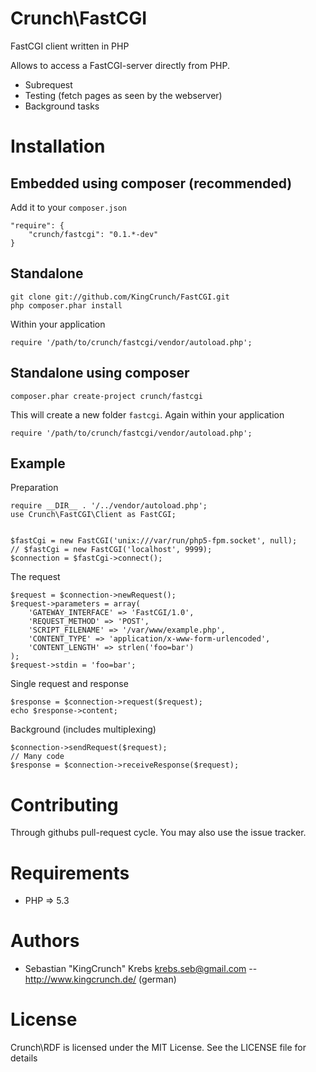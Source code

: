 Crunch\FastCGI
===
FastCGI client written in PHP


Allows to access a FastCGI-server directly from PHP.

- Subrequest
- Testing (fetch pages as seen by the webserver)
- Background tasks


Installation
===
Embedded using composer (recommended)
---
Add it to your `composer.json`

    "require": {
        "crunch/fastcgi": "0.1.*-dev"
    }

Standalone
---

    git clone git://github.com/KingCrunch/FastCGI.git
    php composer.phar install

Within your application

    require '/path/to/crunch/fastcgi/vendor/autoload.php';

Standalone using composer
---

    composer.phar create-project crunch/fastcgi

This will create a new folder `fastcgi`. Again within your application

    require '/path/to/crunch/fastcgi/vendor/autoload.php';


Example
---

Preparation

    require __DIR__ . '/../vendor/autoload.php';
    use Crunch\FastCGI\Client as FastCGI;


    $fastCgi = new FastCGI('unix:///var/run/php5-fpm.socket', null);
    // $fastCgi = new FastCGI('localhost', 9999);
    $connection = $fastCgi->connect();

The request

    $request = $connection->newRequest();
    $request->parameters = array(
        'GATEWAY_INTERFACE' => 'FastCGI/1.0',
        'REQUEST_METHOD' => 'POST',
        'SCRIPT_FILENAME' => '/var/www/example.php',
        'CONTENT_TYPE' => 'application/x-www-form-urlencoded',
        'CONTENT_LENGTH' => strlen('foo=bar')
    );
    $request->stdin = 'foo=bar';

Single request and response

    $response = $connection->request($request);
    echo $response->content;

Background (includes multiplexing)

    $connection->sendRequest($request);
    // Many code
    $response = $connection->receiveResponse($request);

Contributing
===
Through githubs pull-request cycle. You may also use the issue tracker.

Requirements
===
* PHP => 5.3

Authors
===
* Sebastian "KingCrunch" Krebs <krebs.seb@gmail.com> -- http://www.kingcrunch.de/ (german)

License
===
Crunch\RDF is licensed under the MIT License. See the LICENSE file for details
